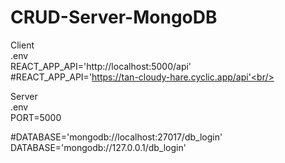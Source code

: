 # CRUD-Server-MongoDB

Client<br/>
.env<br/>
REACT_APP_API='http://localhost:5000/api'<br/>
#REACT_APP_API='https://tan-cloudy-hare.cyclic.app/api'<br/>
<br/>

Server<br/>
.env<br/>
PORT=5000

#DATABASE='mongodb://localhost:27017/db_login'<br/>
DATABASE='mongodb://127.0.0.1/db_login' <br/>
<br/>

